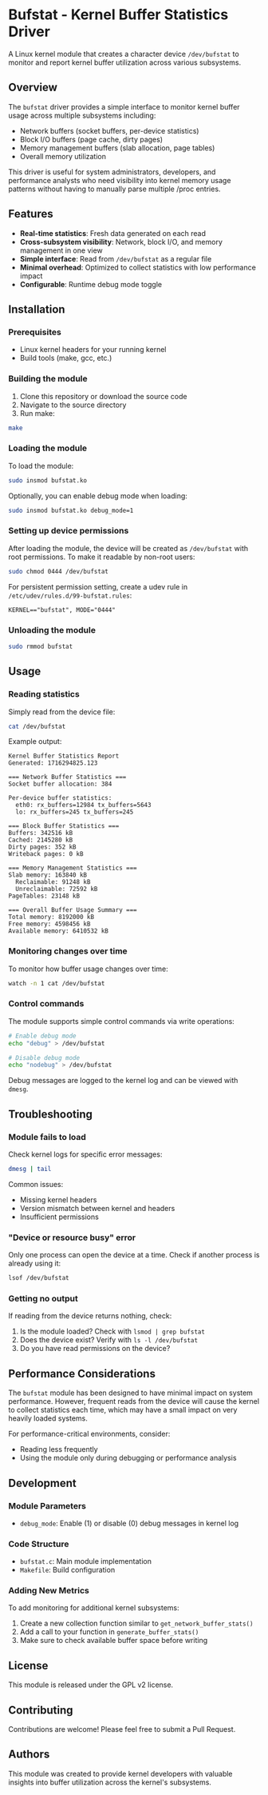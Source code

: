 # Bufstat - Kernel Buffer Statistics Driver

A Linux kernel module that creates a character device `/dev/bufstat` to monitor and report kernel buffer utilization across various subsystems.

## Overview

The `bufstat` driver provides a simple interface to monitor kernel buffer usage across multiple subsystems including:

- Network buffers (socket buffers, per-device statistics)
- Block I/O buffers (page cache, dirty pages)
- Memory management buffers (slab allocation, page tables)
- Overall memory utilization

This driver is useful for system administrators, developers, and performance analysts who need visibility into kernel memory usage patterns without having to manually parse multiple /proc entries.

## Features

- **Real-time statistics**: Fresh data generated on each read
- **Cross-subsystem visibility**: Network, block I/O, and memory management in one view
- **Simple interface**: Read from `/dev/bufstat` as a regular file
- **Minimal overhead**: Optimized to collect statistics with low performance impact
- **Configurable**: Runtime debug mode toggle

## Installation

### Prerequisites

- Linux kernel headers for your running kernel
- Build tools (make, gcc, etc.)

### Building the module

1. Clone this repository or download the source code
2. Navigate to the source directory
3. Run make:

```bash
make
```

### Loading the module

To load the module:

```bash
sudo insmod bufstat.ko
```

Optionally, you can enable debug mode when loading:

```bash
sudo insmod bufstat.ko debug_mode=1
```

### Setting up device permissions

After loading the module, the device will be created as `/dev/bufstat` with root permissions. To make it readable by non-root users:

```bash
sudo chmod 0444 /dev/bufstat
```

For persistent permission setting, create a udev rule in `/etc/udev/rules.d/99-bufstat.rules`:

```
KERNEL=="bufstat", MODE="0444"
```

### Unloading the module

```bash
sudo rmmod bufstat
```

## Usage

### Reading statistics

Simply read from the device file:

```bash
cat /dev/bufstat
```

Example output:

```
Kernel Buffer Statistics Report
Generated: 1716294825.123

=== Network Buffer Statistics ===
Socket buffer allocation: 384

Per-device buffer statistics:
  eth0: rx_buffers=12984 tx_buffers=5643
  lo: rx_buffers=245 tx_buffers=245

=== Block Buffer Statistics ===
Buffers: 342516 kB
Cached: 2145280 kB
Dirty pages: 352 kB
Writeback pages: 0 kB

=== Memory Management Statistics ===
Slab memory: 163840 kB
  Reclaimable: 91248 kB
  Unreclaimable: 72592 kB
PageTables: 23148 kB

=== Overall Buffer Usage Summary ===
Total memory: 8192000 kB
Free memory: 4598456 kB
Available memory: 6410532 kB
```

### Monitoring changes over time

To monitor how buffer usage changes over time:

```bash
watch -n 1 cat /dev/bufstat
```

### Control commands

The module supports simple control commands via write operations:

```bash
# Enable debug mode
echo "debug" > /dev/bufstat

# Disable debug mode
echo "nodebug" > /dev/bufstat
```

Debug messages are logged to the kernel log and can be viewed with `dmesg`.

## Troubleshooting

### Module fails to load

Check kernel logs for specific error messages:

```bash
dmesg | tail
```

Common issues:
- Missing kernel headers
- Version mismatch between kernel and headers
- Insufficient permissions

### "Device or resource busy" error

Only one process can open the device at a time. Check if another process is already using it:

```bash
lsof /dev/bufstat
```

### Getting no output

If reading from the device returns nothing, check:
1. Is the module loaded? Check with `lsmod | grep bufstat`
2. Does the device exist? Verify with `ls -l /dev/bufstat`
3. Do you have read permissions on the device?

## Performance Considerations

The `bufstat` module has been designed to have minimal impact on system performance. However, frequent reads from the device will cause the kernel to collect statistics each time, which may have a small impact on very heavily loaded systems.

For performance-critical environments, consider:
- Reading less frequently
- Using the module only during debugging or performance analysis

## Development

### Module Parameters

- `debug_mode`: Enable (1) or disable (0) debug messages in kernel log

### Code Structure

- `bufstat.c`: Main module implementation
- `Makefile`: Build configuration

### Adding New Metrics

To add monitoring for additional kernel subsystems:

1. Create a new collection function similar to `get_network_buffer_stats()`
2. Add a call to your function in `generate_buffer_stats()`
3. Make sure to check available buffer space before writing

## License

This module is released under the GPL v2 license.

## Contributing

Contributions are welcome! Please feel free to submit a Pull Request.

## Authors

This module was created to provide kernel developers with valuable insights into buffer utilization across the kernel's subsystems.

